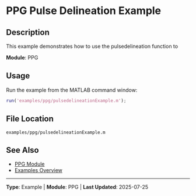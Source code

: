 # PPG Pulse Delineation Example

## Description

This example demonstrates how to use the pulsedelineation function to

**Module**: PPG

## Usage

Run the example from the MATLAB command window:

```matlab
run('examples/ppg/pulsedelineationExample.m');
```

## File Location

`examples/ppg/pulsedelineationExample.m`

## See Also

- [PPG Module](../api/ppg/README.md)
- [Examples Overview](README.md)

---

**Type**: Example | **Module**: PPG | **Last Updated**: 2025-07-25
